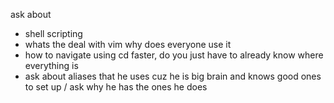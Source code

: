 ask about
- shell scripting
- whats the deal with vim why does everyone use it
- how to navigate using cd faster, do you just have to already know where everything is 
- ask about aliases that he uses cuz he is big brain and knows good ones to set up / ask why he has the ones he does